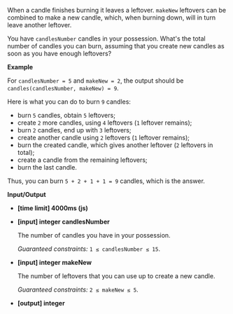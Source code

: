 ﻿When a candle finishes burning it leaves a leftover. `makeNew` leftovers can be combined to make a new candle, which, when burning down, will in turn leave another leftover.

You have `candlesNumber` candles in your possession. What's the total number of candles you can burn, assuming that you create new candles as soon as you have enough leftovers?

**Example**

For `candlesNumber = 5` and `makeNew = 2`, the output should be
`candles(candlesNumber, makeNew) = 9`.

Here is what you can do to burn `9` candles:

*   burn `5` candles, obtain `5` leftovers;
*   create `2` more candles, using `4` leftovers (`1` leftover remains);
*   burn `2` candles, end up with `3` leftovers;
*   create another candle using `2` leftovers (`1` leftover remains);
*   burn the created candle, which gives another leftover (`2` leftovers in total);
*   create a candle from the remaining leftovers;
*   burn the last candle.

Thus, you can burn `5 + 2 + 1 + 1 = 9` candles, which is the answer.

**Input/Output**

*   **[time limit] 4000ms (js)**

*   **[input] integer candlesNumber**

    The number of candles you have in your possession.

    _Guaranteed constraints:_
    `1 ≤ candlesNumber ≤ 15`.

*   **[input] integer makeNew**

    The number of leftovers that you can use up to create a new candle.

    _Guaranteed constraints:_
    `2 ≤ makeNew ≤ 5`.

*   **[output] integer**
